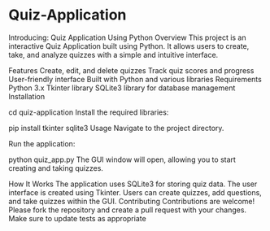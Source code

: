 # Quiz-Application
 Introducing: Quiz Application Using Python
Overview
This project is an interactive Quiz Application built using Python. It allows users to create, take, and analyze quizzes with a simple and intuitive interface.

Features
Create, edit, and delete quizzes
Track quiz scores and progress
User-friendly interface
Built with Python and various libraries
Requirements
Python 3.x
Tkinter library
SQLite3 library for database management
Installation

cd quiz-application
Install the required libraries:

pip install tkinter sqlite3
Usage
Navigate to the project directory.

Run the application:

python quiz_app.py
The GUI window will open, allowing you to start creating and taking quizzes.

How It Works
The application uses SQLite3 for storing quiz data.
The user interface is created using Tkinter.
Users can create quizzes, add questions, and take quizzes within the GUI.
Contributing
Contributions are welcome! Please fork the repository and create a pull request with your changes. Make sure to update tests as appropriate
